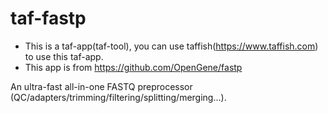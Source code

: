 # taf-fastp

- This is a taf-app(taf-tool), you can use taffish(https://www.taffish.com) to use this taf-app.
- This app is from https://github.com/OpenGene/fastp

An ultra-fast all-in-one FASTQ preprocessor (QC/adapters/trimming/filtering/splitting/merging...).
